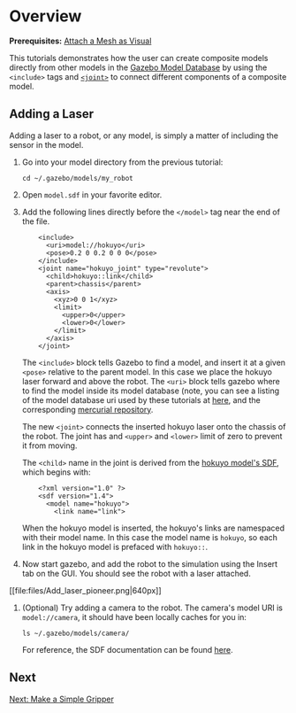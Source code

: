 # Overview

**Prerequisites:** [Attach a Mesh as Visual](http://gazebosim.org/tutorials/?tut=attach_meshes)

This tutorials demonstrates how the user can create composite models directly from other models in the [Gazebo Model Database](http://gazebosim.org/user_guide/started__models__database.html) by using the `<include>` tags and [`<joint>`](http://gazebosim.org/sdf/1.4.html#joint309) to connect different components of a composite model.

## Adding a Laser

Adding a laser to a robot, or any model, is simply a matter of including the sensor in the model.

1.  Go into your model directory from the previous tutorial:

        cd ~/.gazebo/models/my_robot

1.  Open `model.sdf` in your favorite editor.

1.  Add the following lines directly before the `</model>` tag near the end of the file.

    ~~~
        <include>
          <uri>model://hokuyo</uri>
          <pose>0.2 0 0.2 0 0 0</pose>
        </include>
        <joint name="hokuyo_joint" type="revolute">
          <child>hokuyo::link</child>
          <parent>chassis</parent>
          <axis>
            <xyz>0 0 1</xyz>
            <limit>
              <upper>0</upper>
              <lower>0</lower>
            </limit>
          </axis>
        </joint>
    ~~~

    The `<include>` block tells Gazebo to find a model, and insert it at a given `<pose>` relative to the parent model. In this case we place the hokuyo laser forward and above the robot.  The `<uri>` block tells gazebo where to find the model inside its model database (note, you can see a listing of the model database uri used by these tutorials at [here](http://gazebosim.org/models/), and the corresponding [mercurial repository](https://bitbucket.org/osrf/gazebo_models).

    The new `<joint>` connects the inserted hokuyo laser onto the chassis of the robot. The joint has and `<upper>` and `<lower>` limit of zero to prevent it from moving.

    The `<child>` name in the joint is derived from the [hokuyo model's SDF](https://bitbucket.org/osrf/gazebo_models/src/6cd587c0a30e/hokuyo/model.sdf?at=default), which begins with:

    ~~~
        <?xml version="1.0" ?>
        <sdf version="1.4">
          <model name="hokuyo">
            <link name="link">
    ~~~

    When the hokuyo model is inserted, the hokuyo's links are namespaced with their model name. In this case the model name is `hokuyo`, so each link in the hokuyo model is prefaced with `hokuyo::`.

1.  Now start gazebo, and add the robot to the simulation using the Insert tab on the GUI. You should see the robot with a laser attached.

[[file:files/Add_laser_pioneer.png|640px]]

1.  (Optional)  Try adding a camera to the robot. The camera's model URI is `model://camera`, it should have been locally caches for you in:

        ls ~/.gazebo/models/camera/


    For reference, the SDF documentation can be found [here](http://gazebosim.org/sdf/).

## Next

[Next: Make a Simple Gripper](http://gazebosim.org/tutorials/?tut=simple_gripper)
